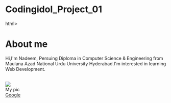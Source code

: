 # Codingidol_Project_01

html>
<head>  
  <title> My first webpage </title>
  <link href="style.css"
    rel="stylesheet"
</head>

<body>
  <h1>
     About me
  </h1>
  <p>
    Hi,I'm Nadeem, Persuing Diploma in Computer Science & Engineering from Maulana Azad National Urdu University Hyderabad.I'm interested in learning Web Development. 
     
  </p><br>
  <img src="Nadeem.jpg" /><br>My pic<br>
<a href="https://www.google.com/">Google</a>
    
</body>

</html>
